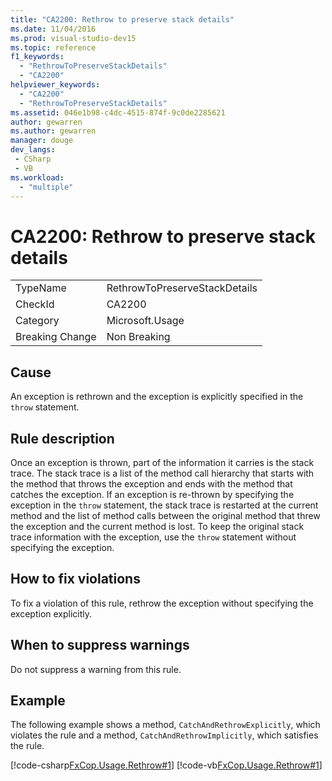 ```yaml
---
title: "CA2200: Rethrow to preserve stack details"
ms.date: 11/04/2016
ms.prod: visual-studio-dev15
ms.topic: reference
f1_keywords:
  - "RethrowToPreserveStackDetails"
  - "CA2200"
helpviewer_keywords:
  - "CA2200"
  - "RethrowToPreserveStackDetails"
ms.assetid: 046e1b98-c4dc-4515-874f-9c0de2285621
author: gewarren
ms.author: gewarren
manager: douge
dev_langs:
 - CSharp
 - VB
ms.workload:
  - "multiple"
---
```

# CA2200: Rethrow to preserve stack details

|||
|-|-|
|TypeName|RethrowToPreserveStackDetails|
|CheckId|CA2200|
|Category|Microsoft.Usage|
|Breaking Change|Non Breaking|

## Cause

An exception is rethrown and the exception is explicitly specified in the `throw` statement.

## Rule description

Once an exception is thrown, part of the information it carries is the stack trace. The stack trace is a list of the method call hierarchy that starts with the method that throws the exception and ends with the method that catches the exception. If an exception is re-thrown by specifying the exception in the `throw` statement, the stack trace is restarted at the current method and the list of method calls between the original method that threw the exception and the current method is lost. To keep the original stack trace information with the exception, use the `throw` statement without specifying the exception.

## How to fix violations

To fix a violation of this rule, rethrow the exception without specifying the exception explicitly.

## When to suppress warnings

Do not suppress a warning from this rule.

## Example

The following example shows a method, `CatchAndRethrowExplicitly`, which violates the rule and a method, `CatchAndRethrowImplicitly`, which satisfies the rule.

[!code-csharp[FxCop.Usage.Rethrow#1](../code-quality/codesnippet/CSharp/ca2200-rethrow-to-preserve-stack-details_1.cs)]
[!code-vb[FxCop.Usage.Rethrow#1](../code-quality/codesnippet/VisualBasic/ca2200-rethrow-to-preserve-stack-details_1.vb)]